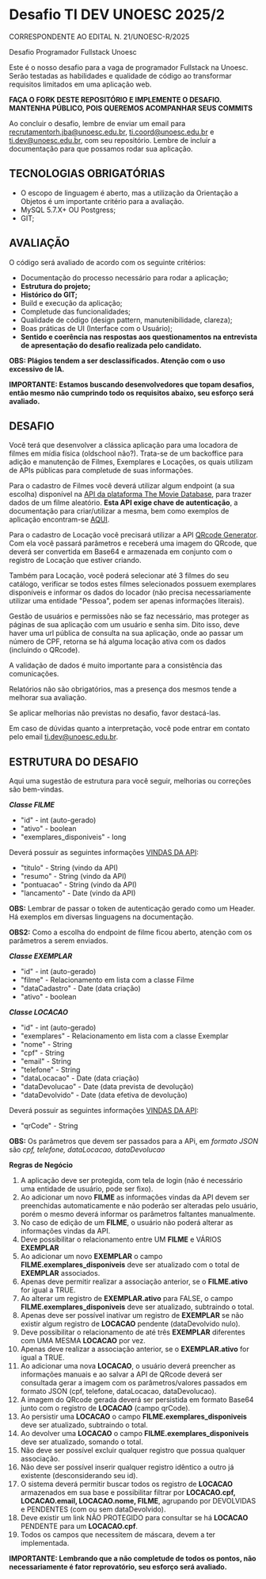 # Desafio TI DEV UNOESC 2025/2
CORRESPONDENTE AO EDITAL N. 21/UNOESC-R/2025

Desafio Programador Fullstack Unoesc

Este é o nosso desafio para a vaga de programador Fullstack na Unoesc. Serão testadas as habilidades e qualidade de código ao transformar requisitos limitados em uma aplicação web.

**FAÇA O FORK DESTE REPOSITÓRIO E IMPLEMENTE O DESAFIO. MANTENHA PÚBLICO, POIS QUEREMOS ACOMPANHAR SEUS COMMITS**

Ao concluir o desafio, lembre de enviar um email para recrutamentorh.jba@unoesc.edu.br, ti.coord@unoesc.edu.br e ti.dev@unoesc.edu.br, com seu repositório. Lembre de incluir a documentação para que possamos rodar sua aplicação.

## TECNOLOGIAS OBRIGATÓRIAS
* O escopo de linguagem é aberto, mas a utilização da Orientação a Objetos é um importante critério para a avaliação.
* MySQL 5.7.X+ OU Postgress;
* GIT;

## AVALIAÇÃO
O código será avaliado de acordo com os seguinte critérios:

* Documentação do processo necessário para rodar a aplicação;
* **Estrutura do projeto;**
* **Histórico do GIT;**
* Build e execução da aplicação;
* Completude das funcionalidades;
* Qualidade de código (design pattern, manutenibilidade, clareza);
* Boas práticas de UI (Interface com o Usuário);
* **Sentido e coerência nas respostas aos questionamentos na entrevista de apresentação do desafio realizada pelo candidato.**
 
**OBS: Plágios tendem a ser desclassificados. Atenção com o uso excessivo de IA.**

**IMPORTANTE: Estamos buscando desenvolvedores que topam desafios, então mesmo não cumprindo todo os requisitos abaixo, seu esforço será avaliado.**

## DESAFIO 
Você terá que desenvolver a clássica aplicação para uma locadora de filmes em mídia física (oldschool não?). Trata-se de um backoffice para adição e manutenção de Filmes, Exemplares e Locações, os quais utilizam de APIs públicas para completude de suas informações.

Para o cadastro de Filmes você deverá utilizar algum endpoint (a sua escolha) disponível na [API da plataforma The Movie Database](https://developer.themoviedb.org/reference/intro/getting-started), para trazer dados de um filme aleatório. **Esta API exige chave de autenticação**, a documentação para criar/utilizar a mesma, bem como exemplos de aplicação encontram-se [AQUI](https://developer.themoviedb.org/docs/getting-started).

Para o cadastro de Locação você precisará utilizar a API [QRcode Generator](https://api.apgy.in/qr/documentation.html). Com ela você passará parâmetros e receberá uma imagem do QRcode, que deverá ser convertida em Base64 e armazenada em conjunto com o registro de Locação que estiver criando.

Também para Locação, você poderá selecionar até 3 filmes do seu catálogo, verificar se todos estes filmes selecionados possuem exemplares disponíveis e informar os dados do locador (não precisa necessariamente utilizar uma entidade "Pessoa", podem ser apenas informações literais).

Gestão de usuários e permissões não se faz necessário, mas proteger as páginas de sua aplicação com um usuário e senha sim. Dito isso, deve haver uma url pública de consulta na sua aplicação, onde ao passar um número de CPF, retorna se há alguma locação ativa com os dados (incluindo o QRcode).

A validação de dados é muito importante para a consistência das comunicações.

Relatórios não são obrigatórios, mas a presença dos mesmos tende a melhorar sua avaliação.

Se aplicar melhorias não previstas no desafio, favor destacá-las.

Em caso de dúvidas quanto a interpretação, você pode entrar em contato pelo email ti.dev@unoesc.edu.br.

## ESTRUTURA DO DESAFIO
Aqui uma sugestão de estrutura para você seguir, melhorias ou correções são bem-vindas.

**_Classe FILME_**
* "id" - int (auto-gerado)
* "ativo" - boolean
* "exemplares_disponiveis" - long

Deverá possuir as seguintes informações [VINDAS DA API](https://developer.themoviedb.org/reference/discover-movie):
* "titulo" - String (vindo da API)
* "resumo" - String (vindo da API)
* "pontuacao" - String (vindo da API)
* "lancamento" - Date (vindo da API)

**OBS:** Lembrar de passar o token de autenticação gerado como um Header. Há exemplos em diversas linguagens na documentação.

**OBS2:** Como a escolha do endpoint de filme ficou aberto, atenção com os parâmetros a serem enviados.

**_Classe EXEMPLAR_**
* "id" - int (auto-gerado)
* "filme" - Relacionamento em lista com a classe Filme
* "dataCadastro" - Date (data criação)
* "ativo" - boolean

**_Classe LOCACAO_**
* "id" - int (auto-gerado)
* "exemplares" - Relacionamento em lista com a classe Exemplar
* "nome" - String
* "cpf" - String
* "email" - String
* "telefone" - String
* "dataLocacao" - Date (data criação)
* "dataDevolucao" - Date (data prevista de devolução)
* "dataDevolvido" - Date (data efetiva de devolução)

Deverá possuir as seguintes informações [VINDAS DA API](https://api.apgy.in/qr/documentation.html):
* "qrCode" - String

**OBS:** Os parâmetros que devem ser passados para a APi, em *formato JSON* são *cpf, telefone, dataLocacao, dataDevolucao*

**Regras de Negócio**
1. A aplicação deve ser protegida, com tela de login (não é necessário uma entidade de usuário, pode ser fixo).
2. Ao adicionar um novo **FILME** as informações vindas da API devem ser preenchidas automaticamente e não poderão ser alteradas pelo usuário, porém o mesmo deverá informar os parâmetros faltantes manualmente.
3. No caso de edição de um **FILME**, o usuário não poderá alterar as informações vindas da API.
4. Deve possibilitar o relacionamento entre UM **FILME** e VÁRIOS **EXEMPLAR**
5. Ao adicionar um novo **EXEMPLAR** o campo **FILME.exemplares_disponiveis** deve ser atualizado com o total de **EXEMPLAR** associados.
6. Apenas deve permitir realizar a associação anterior, se o **FILME.ativo** for igual a TRUE.
7. Ao alterar um registro de **EXEMPLAR.ativo** para FALSE, o campo **FILME.exemplares_disponiveis** deve ser atualizado, subtraindo o total.
8. Apenas deve ser possível inativar um registro de **EXEMPLAR** se não existir algum registro de **LOCACAO** pendente (dataDevolvido nulo).
9. Deve possibilitar o relacionamento de até três **EXEMPLAR** diferentes com UMA MESMA **LOCACAO** por vez.
10. Apenas deve realizar a associação anterior, se o **EXEMPLAR.ativo** for igual a TRUE.
11. Ao adicionar uma nova **LOCACAO**, o usuário deverá preencher as informações manuais e ao salvar a API de QRcode deverá ser consultada gerar a imagem com os parâmetros/valores passados em formato JSON (cpf, telefone, dataLocacao, dataDevolucao).
12. A imagem do QRcode gerada deverá ser persistida em formato Base64 junto com o registro de **LOCACAO** (campo qrCode).
13. Ao persistir uma **LOCACAO** o campo **FILME.exemplares_disponiveis** deve ser atualizado, subtraindo o total.
14. Ao devolver uma **LOCACAO** o campo **FILME.exemplares_disponiveis** deve ser atualizado, somando o total.
15. Não deve ser possível excluir qualquer registro que possua qualquer associação.
16. Não deve ser possível inserir qualquer registro idêntico a outro já existente (desconsiderando seu id).
17. O sistema deverá permitir buscar todos os registro de **LOCACAO** armazenados em sua base e possibilitar filtrar por **LOCACAO.cpf, LOCACAO.email, LOCACAO.nome, FILME**, agrupando por DEVOLVIDAS e PENDENTES (com ou sem dataDevolvido).
18. Deve existir um link NÃO PROTEGIDO para consultar se há **LOCACAO** PENDENTE para um **LOCACAO.cpf**.
19. Todos os campos que necessitem de máscara, devem a ter implementada.

**IMPORTANTE: Lembrando que a não completude de todos os pontos, não necessariamente é fator reprovatório, seu esforço será avaliado.**

